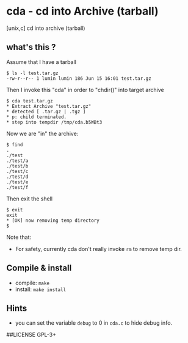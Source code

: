 # cda - cd into Archive (tarball)
[unix,c] cd into archive (tarball)

## what's this ?
Assume that I have a tarball
```shell
$ ls -l test.tar.gz 
-rw-r--r-- 1 lumin lumin 186 Jun 15 16:01 test.tar.gz
```
Then I invoke this "cda" in order to "chdir()" into target archive
```shell
$ cda test.tar.gz 
* Extract Archive "test.tar.gz"
* detected [ .tar.gz | .tgz ]
* p: child terminated.
* step into tempdir /tmp/cda.b5WBt3
```
Now we are "in" the archive:
```shell
$ find
.
./test
./test/a
./test/b
./test/c
./test/d
./test/e
./test/f
```
Then exit the shell
```
$ exit
exit
* [OK] now removing temp directory
$ 
```
Note that:
* For safety, currently cda don't really invoke `rm` to remove temp dir.

## Compile & install
* compile: `make`
* install: `make install`

## Hints
* you can set the variable `debug` to 0 in `cda.c` to hide debug info.

##LICENSE
GPL-3+
